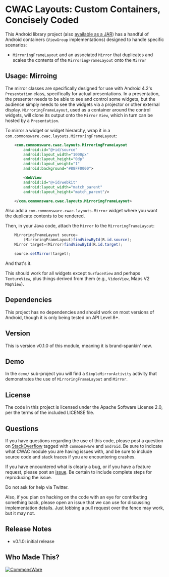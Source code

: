 CWAC Layouts: Custom Containers, Concisely Coded
================================================

This Android library project (also
[available as a JAR](http://misc.commonsware.com/CWAC-Layouts.jar))
has a handful
of Android containers (`ViewGroup` implementations) designed to handle
specific scenarios: 

- `MirroringFrameLayout` and an associated `Mirror` that duplicates and
scales the contents of the `MirroringFrameLayout` onto the `Mirror`

Usage: Mirroing
---------------
The mirror classes are specifically designed for use with Android 4.2's
`Presentation` class, specifically for actual presentations. In a presentation,
the presenter needs to be able to see and control some widgets, but the
audience simply needs to see the widgets via a projector or other external
display. `MirroringFrameLayout`, used as a container around the control
widgets, will clone its output onto the `Mirror` `View`, which in turn
can be hosted by a `Presentation`.

To mirror a widget or widget hierarchy, wrap it in a `com.commonsware.cwac.layouts.MirroringFrameLayout`:

```xml
	<com.commonsware.cwac.layouts.MirroringFrameLayout
		android:id="@+id/source"
		android:layout_width="1000px"
		android:layout_height="0dp"
		android:layout_weight="1"
		android:background="#88FF0000">

		<WebView
		android:id="@+id/webkit"
		android:layout_width="match_parent"
		android:layout_height="match_parent"/>

	</com.commonsware.cwac.layouts.MirroringFrameLayout>
```

Also add a `com.commonsware.cwac.layouts.Mirror` widget where you want the duplicate
contents to be rendered.

Then, in your Java code, attach the `Mirror` to the `MirroringFrameLayout`:

```java
    MirroringFrameLayout source=
        (MirroringFrameLayout)findViewById(R.id.source);
    Mirror target=(Mirror)findViewById(R.id.target);

    source.setMirror(target);
```

And that's it.

This should work for all widgets except `SurfaceView` and perhaps `TextureView`, plus
things derived from them (e.g., `VideoView`, Maps V2 `MapView`).

Dependencies
------------
This project has no dependencies and should work on most versions of Android, though
it is only being tested on API Level 8+.

Version
-------
This is version v0.1.0 of this module, meaning it is brand-spankin' new.

Demo
----
In the `demo/` sub-project you will find
a `SimpleMirrorActivity` activity that demonstrates the use of `MirroringFrameLayout`
and `Mirror`.

License
-------
The code in this project is licensed under the Apache
Software License 2.0, per the terms of the included LICENSE
file.

Questions
---------
If you have questions regarding the use of this code, please post a question
on [StackOverflow](http://stackoverflow.com/questions/ask) tagged with `commonsware` and `android`. Be sure to indicate
what CWAC module you are having issues with, and be sure to include source code 
and stack traces if you are encountering crashes.

If you have encountered what is clearly a bug, or if you have a feature request,
please post an [issue](https://github.com/commonsguy/cwac-layouts/issues).
Be certain to include complete steps for reproducing the issue.

Do not ask for help via Twitter.

Also, if you plan on hacking
on the code with an eye for contributing something back,
please open an issue that we can use for discussing
implementation details. Just lobbing a pull request over
the fence may work, but it may not.

Release Notes
-------------
- v0.1.0: initial release

Who Made This?
--------------
<a href="http://commonsware.com">![CommonsWare](http://commonsware.com/images/logo.png)</a>

